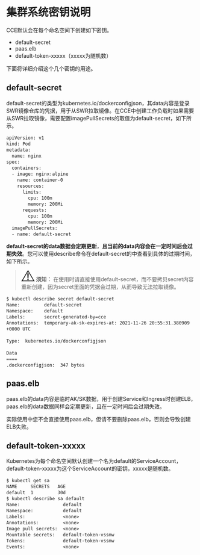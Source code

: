 # 集群系统密钥说明<a name="cce_10_0388"></a>

CCE默认会在每个命名空间下创建如下密钥。

-   default-secret
-   paas.elb
-   default-token-xxxxx（xxxxx为随机数）

下面将详细介绍这个几个密钥的用途。

## default-secret<a name="section11760122012591"></a>

default-secret的类型为kubernetes.io/dockerconfigjson，其data内容是登录SWR镜像仓库的凭据，用于从SWR拉取镜像。在CCE中创建工作负载时如果需要从SWR拉取镜像，需要配置imagePullSecrets的取值为default-secret，如下所示。

```
apiVersion: v1                      
kind: Pod                          
metadata:
  name: nginx                      
spec:                            
  containers:
  - image: nginx:alpine            
    name: container-0               
    resources:                      
      limits:
        cpu: 100m
        memory: 200Mi
      requests:
        cpu: 100m
        memory: 200Mi
  imagePullSecrets:
  - name: default-secret
```

**default-secret的data数据会定期更新**，**且当前的data内容会在一定时间后会过期失效**。您可以使用describe命令在default-secret的中查看到具体的过期时间，如下所示。

>![](public_sys-resources/icon-notice.gif) **须知：** 
>在使用时请直接使用default-secret，而不要拷贝secret内容重新创建，因为secret里面的凭据会过期，从而导致无法拉取镜像。

```
$ kubectl describe secret default-secret
Name:         default-secret
Namespace:    default
Labels:       secret-generated-by=cce
Annotations:  temporary-ak-sk-expires-at: 2021-11-26 20:55:31.380909 +0000 UTC

Type:  kubernetes.io/dockerconfigjson

Data
====
.dockerconfigjson:  347 bytes
```

## paas.elb<a name="section773741319418"></a>

paas.elb的data内容是临时AK/SK数据，用于创建Service和Ingress时创建ELB，paas.elb的data数据同样会定期更新，且在一定时间后会过期失效。

实际使用中您不会直接使用paas.elb，但请不要删除paas.elb，否则会导致创建ELB失败。

## default-token-xxxxx<a name="section15110823415"></a>

Kubernetes为每个命名空间默认创建一个名为default的ServiceAccount，default-token-xxxxx为这个ServiceAccount的密钥，xxxxx是随机数。

```
$ kubectl get sa
NAME     SECRETS   AGE
default  1         30d
$ kubectl describe sa default
Name:                default
Namespace:           default
Labels:              <none>
Annotations:         <none>
Image pull secrets:  <none>
Mountable secrets:   default-token-vssmw
Tokens:              default-token-vssmw
Events:              <none>
```

